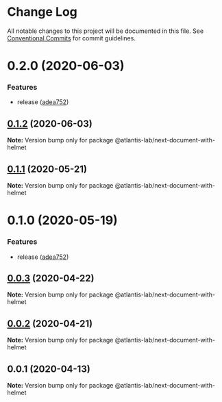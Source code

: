 # Change Log

All notable changes to this project will be documented in this file.
See [Conventional Commits](https://conventionalcommits.org) for commit guidelines.

# 0.2.0 (2020-06-03)


### Features

* release ([adea752](https://github.com/Atlantis-Lab/nextjs/commit/adea752bd26f0e968f69725d4c59aee28cf6e518))





## [0.1.2](https://github.com/Atlantis-Lab/nextjs/compare/@atlantis-lab/next-document-with-helmet@0.1.1...@atlantis-lab/next-document-with-helmet@0.1.2) (2020-06-03)

**Note:** Version bump only for package @atlantis-lab/next-document-with-helmet

## [0.1.1](https://github.com/Atlantis-Lab/next/compare/@atlantis-lab/next-document-with-helmet@0.1.0...@atlantis-lab/next-document-with-helmet@0.1.1) (2020-05-21)

**Note:** Version bump only for package @atlantis-lab/next-document-with-helmet

# 0.1.0 (2020-05-19)

### Features

- release ([adea752](https://github.com/Atlantis-Lab/next/commit/adea752bd26f0e968f69725d4c59aee28cf6e518))

## [0.0.3](https://github.com/Atlantis-Lab/next/compare/@atlantis-lab/next-document-with-helmet@0.0.2...@atlantis-lab/next-document-with-helmet@0.0.3) (2020-04-22)

**Note:** Version bump only for package @atlantis-lab/next-document-with-helmet

## [0.0.2](https://github.com/Atlantis-Lab/next/compare/@atlantis-lab/next-document-with-helmet@0.0.1...@atlantis-lab/next-document-with-helmet@0.0.2) (2020-04-21)

**Note:** Version bump only for package @atlantis-lab/next-document-with-helmet

## 0.0.1 (2020-04-13)

**Note:** Version bump only for package @atlantis-lab/next-document-with-helmet
